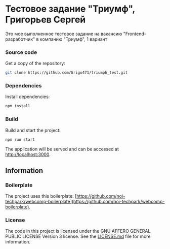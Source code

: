 # Тестовое задание "Триумф", Григорьев Сергей

Это мое выполненное тестовое задание на вакансию "Frontend-разработчик" в компанию "Триумф", 1 вариант

### Source code

Get a copy of the repository:

```bash
git clone https://github.com/Grigo471/triumph_test.git
```

### Dependencies

Install dependencies:

```bash
npm install
```

### Build

Build and start the project:

```bash
npm run start
```

The application will be served and can be accessed at [http://localhost:3000](http://localhost:3000).


## Information

### Boilerplate

The project uses this boilerplate: [https://github.com/noi-techpark/webcomp-boilerplate](https://github.com/noi-techpark/webcomp-boilerplate).

### License

The code in this project is licensed under the GNU AFFERO GENERAL PUBLIC LICENSE Version 3 license. See the [LICENSE.md](LICENSE.md) file for more information.


